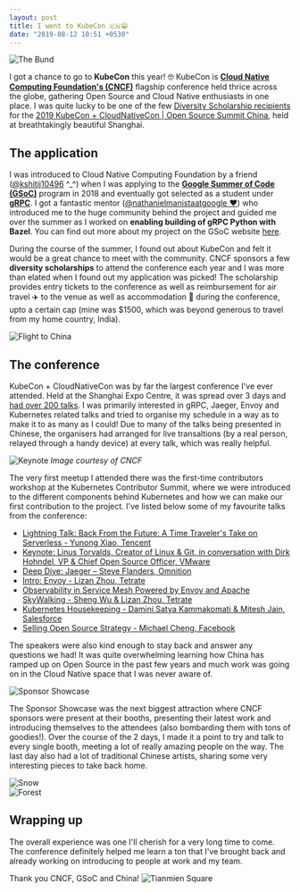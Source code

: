 ```yaml
---
layout: post
title: I went to KubeCon 🇨🇳😁
date: "2019-08-12 10:51 +0530"
---
```


![The Bund](/assets/code/kubecon/bund.jpeg)

I got a chance to go to **KubeCon** this year! 🤓 KubeCon is **[Cloud Native Computing Foundation's (CNCF)](https://www.cncf.io/)** flagship conference held thrice across the globe, gathering Open Source and Cloud Native enthusiasts in one place. I was quite lucky to be one of the few [Diversity Scholarship recipients](https://events19.lfasiallc.com/events/kubecon-cloudnativecon-china-2019/attend/diversity-scholarships/) for the [2019 KubeCon + CloudNativeCon \| Open Source Summit China](https://events19.lfasiallc.com/events/kubecon-cloudnativecon-china-2019/), held at breathtakingly beautiful Shanghai.

## The application

I was introduced to Cloud Native Computing Foundation by a friend ([@kshitij10496](https://twitter.com/kshitij10496) ^_^) when I was applying to the **[Google Summer of Code (GSoC)](https://summerofcode.withgoogle.com/)** program in 2018 and eventually got selected as a student under **[gRPC](https://grpc.io/)**. I got a fantastic mentor ([@nathanielmanistaatgoogle ❤️](https://github.com/nathanielmanistaatgoogle)) who introduced me to the huge community behind the project and guided me over the summer as I worked on **enabling building of gRPC Python with Bazel**. You can find out more about my project on the GSoC website [here](https://summerofcode.withgoogle.com/archive/2018/projects/5400971639259136/).

During the course of the summer, I found out about KubeCon and felt it would be a great chance to meet with the community. CNCF sponsors a few **diversity scholarships** to attend the conference each year and I was more than elated when I found out my application was picked! The scholarship provides entry tickets to the conference as well as reimbursement for air travel ✈️ to the venue as well as accommodation 🏨 during the conference, upto a certain cap (mine was $1500, which was beyond generous to travel from my home country, India).

![Flight to China](/assets/code/kubecon/flight.jpeg)

## The conference

KubeCon + CloudNativeCon was by far the largest conference I've ever attended. Held at the Shanghai Expo Centre, it was spread over 3 days and [had over 200 talks](https://events19.lfasiallc.com/events/kubecon-cloudnativecon-china-2019/schedule-english/). I was primarily interested in gRPC, Jaeger, Envoy and Kubernetes related talks and tried to organise my schedule in a way as to make it to as many as I could! Due to many of the talks being presented in Chinese, the organisers had arranged for live transaltions (by a real person, relayed through a handy device) at every talk, which was really helpful.

![Keynote](/assets/code/kubecon/conference.jpg)
*Image courtesy of CNCF*

The very first meetup I attended there was the first-time contributors workshop at the Kubernetes Contributor Summit, where we were introduced to the different components behind Kubernetes and how we can make our first contribution to the project. I've listed below some of my favourite talks from the conference:
- [Lightning Talk: Back From the Future: A Time Traveler's Take on Serverless - Yunong Xiao, Tencent](https://kccncosschn19eng.sched.com/event/Nrru/lightning-talk-back-from-the-future-a-time-travelers-take-on-serverless-yunong-xiao-tencent)
- [Keynote: Linus Torvalds, Creator of Linux & Git, in conversation with Dirk Hohndel, VP & Chief Open Source Officer, VMware](https://kccncosschn19eng.sched.com/event/NuUU/keynote-linus-torvalds-creator-of-linux-git-in-conversation-with-dirk-hohndel-vp-chief-open-source-officer-vmware)
- [Deep Dive: Jaeger – Steve Flanders, Omnition](https://kccncosschn19eng.sched.com/event/OGle/deep-dive-jaeger-steve-flanders-omnition)
- [Intro: Envoy - Lizan Zhou, Tetrate](https://kccncosschn19eng.sched.com/event/NrrZ/intro-envoy-lizan-zhou-tetrate)
- [Observability in Service Mesh Powered by Envoy and Apache SkyWalking - Sheng Wu & Lizan Zhou, Tetrate](https://kccncosschn19eng.sched.com/event/NroB/observability-in-service-mesh-powered-by-envoy-and-apache-skywalking-sheng-wu-lizan-zhou-tetrate)
- [Kubernetes Housekeeping - Damini Satya Kammakomati & Mitesh Jain, Salesforce](https://kccncosschn19eng.sched.com/event/Nroc/kubernetes-housekeeping-damini-satya-kammakomati-mitesh-jain-salesforce)
- [Selling Open Source Strategy - Michael Cheng, Facebook](https://kccncosschn19eng.sched.com/event/NrtP/selling-open-source-strategy-michael-cheng-facebook)

The speakers were also kind enough to stay back and answer any questions we had! It was quite overwhelming learning how China has ramped up on Open Source in the past few years and much work was going on in the Cloud Native space that I was never aware of.

![Sponsor Showcase](/assets/code/kubecon/sponsor.jpg)

The Sponsor Showcase was the next biggest attraction where CNCF sponsors were present at their booths, presenting their latest work and introducing themselves to the attendees (also bombarding them with tons of goodies!). Over the course of the 2 days, I made it a point to try and talk to every single booth, meeting a lot of really amazing people on the way. The last day also had a lot of traditional Chinese artists, sharing some very interesting pieces to take back home.

 <div class="row">
  <div class="column">
    <img src="/assets/code/kubecon/dolls.jpg" alt="Snow" />
  </div>
  <div class="column">
    <img src="/assets/code/kubecon/paper.jpg" alt="Forest" />
  </div>
</div> 

## Wrapping up

The overall experience was one I'll cherish for a very long time to come. The conference definitely helped me learn a ton that I've brought back and already working on introducing to people at work and my team.

Thank you CNCF, GSoC and China!
![Tianmien Square](/assets/code/kubecon/tianmien.jpeg)
